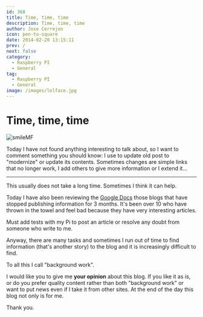 ```yaml
---
id: 368
title: Time, time, time
description: Time, time, time
author: Jose Cerrejon
icon: pen-to-square
date: 2014-02-20 13:15:11
prev: /
next: false
category:
  - Raspberry PI
  - General
tag:
  - Raspberry PI
  - General
image: /images/lolface.jpg
---
```


# Time, time, time

![smileMF](/images/lolface.jpg)

Today I have not found anything interesting to talk about, so I want to comment something you should know: I use to update old post to "modernize" or update its contents. Sometimes changes are simple links that no longer work, I add others to give more information or I extend it...

- - -
This usually does not take a long time. Sometimes I think it can help.

Today I have also been reviewing the [Google Docs](http://goo.gl/Iwhbq) those blogs that have stopped publishing information for 3 months. It's been over 10 who have thrown in the towel and feel bad because they have very interesting articles.

Must add tests with my Pi to post an article or resolve any doubt from someone who write to me. 

Anyway, there are many tasks and sometimes I run out of time to find information (that's another story) to the blog and it is increasingly difficult to find. 

To all this I call "background work".

I would like you to give me **your opinion** about this blog. If you like it as is, or do you prefer quality content rather than both "background work" or want to put news even if I take it from other sites. At the end of the day this blog not only is for me. 

Thank you.